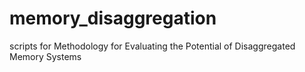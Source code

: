# memory_disaggregation
 scripts for Methodology for Evaluating the Potential of Disaggregated Memory Systems
